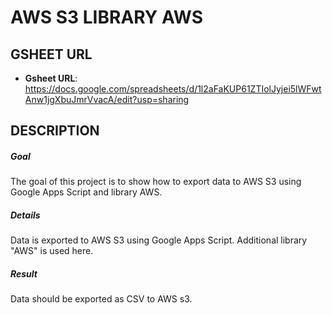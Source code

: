 AWS S3 LIBRARY AWS
===================


GSHEET URL
----------

* **Gsheet URL**: https://docs.google.com/spreadsheets/d/1l2aFaKUP61ZTIolJyjei5lWFwtAnw1jgXbuJmrVvacA/edit?usp=sharing


DESCRIPTION
-----------

##### Goal
The goal of this project is to show how to export data to AWS S3 using Google Apps Script and library AWS.

##### Details
Data is exported to AWS S3 using Google Apps Script. Additional library "AWS" is used here.

##### Result 
Data should be exported as CSV to AWS s3.